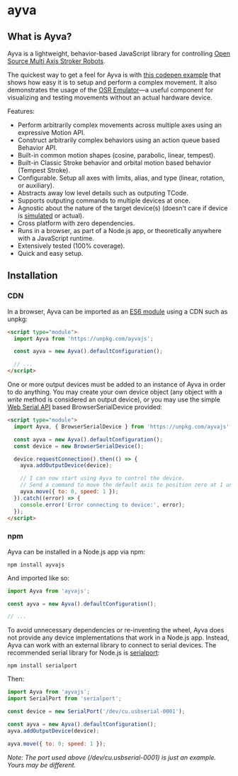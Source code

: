 # ayva
## What is Ayva?
Ayva is a lightweight, behavior-based JavaScript library for controlling [Open Source Multi Axis Stroker Robots](https://www.patreon.com/tempestvr).

The quickest way to get a feel for Ayva is with [this codepen example](https://codepen.io/soritesparadox/pen/YzrmaJq) that shows how easy it is to setup and perform a complex movement. It also demonstrates the usage of the [OSR Emulator](https://github.com/ayvajs/osr-emu)—a useful component for visualizing and testing movements without an actual hardware device.

Features:
- Perform arbitrarily complex movements across multiple axes using an expressive Motion API.
- Construct arbitrarily complex behaviors using an action queue based Behavior API.
- Built-in common motion shapes (cosine, parabolic, linear, tempest).
- Built-in Classic Stroke behavior and orbital motion based behavior (Tempest Stroke).
- Configurable. Setup all axes with limits, alias, and type (linear, rotation, or auxiliary).
- Abstracts away low level details such as outputing TCode.
- Supports outputing commands to multiple devices at once.
- Agnostic about the nature of the target device(s) (doesn't care if device is [simulated](https://github.com/ayvajs/osr-emu) or actual).
- Cross platform with zero dependencies.
- Runs in a browser, as part of a Node.js app, or theoretically anywhere with a JavaScript runtime.
- Extensively tested (100% coverage).
- Quick and easy setup.

## Installation
### CDN
In a browser, Ayva can be imported as an [ES6 module](https://developer.mozilla.org/en-US/docs/Web/JavaScript/Guide/Modules) using a CDN such as unpkg:

```html
<script type="module">
  import Ayva from 'https://unpkg.com/ayvajs';

  const ayva = new Ayva().defaultConfiguration();

  // ...
</script>
```

One or more output devices must be added to an instance of Ayva in order to do anything. You may create your own device object (any object with a _write_ method is considered an output device), or you may use the simple [Web Serial API](https://developer.mozilla.org/en-US/docs/Web/API/Web_Serial_API) based BrowserSerialDevice provided:

```html
<script type="module">
  import Ayva, { BrowserSerialDevice } from 'https://unpkg.com/ayvajs';

  const ayva = new Ayva().defaultConfiguration();
  const device = new BrowserSerialDevice();

  device.requestConnection().then(() => {
    ayva.addOutputDevice(device);

    // I can now start using Ayva to control the device.
    // Send a command to move the default axis to position zero at 1 unit per second.
    ayva.move({ to: 0, speed: 1 });
  }).catch((error) => {
    console.error('Error connecting to device:', error);
  });
</script>
```
### npm

Ayva can be installed in a Node.js app via npm:

```
npm install ayvajs
```

And imported like so:
```js
import Ayva from 'ayvajs';

const ayva = new Ayva().defaultConfiguration();

// ...
```

To avoid unnecessary dependencies or re-inventing the wheel, Ayva does not provide any device implementations that work in a Node.js app. Instead, Ayva can work with an external library to connect to serial devices. The recommended serial library for Node.js is [serialport](https://serialport.io/):

```
npm install serialport
```
Then:
```js
import Ayva from 'ayvajs';
import SerialPort from 'serialport';

const device = new SerialPort('/dev/cu.usbserial-0001');

const ayva = new Ayva().defaultConfiguration();
ayva.addOutputDevice(device);

ayva.move({ to: 0; speed: 1 });
```
_Note: The port used above (/dev/cu.usbserial-0001) is just an example. Yours may be different._



